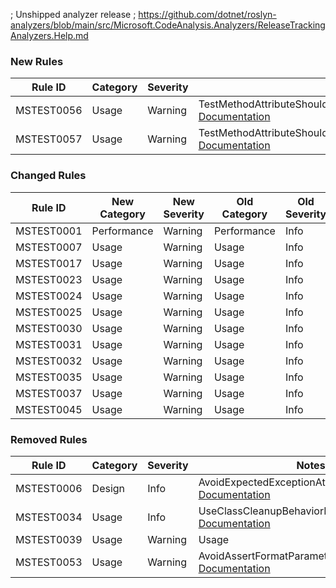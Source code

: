 ; Unshipped analyzer release
; https://github.com/dotnet/roslyn-analyzers/blob/main/src/Microsoft.CodeAnalysis.Analyzers/ReleaseTrackingAnalyzers.Help.md

### New Rules

Rule ID | Category | Severity | Notes
--------|----------|----------|-------
MSTEST0056 | Usage | Warning | TestMethodAttributeShouldNotHaveStringArgumentAnalyzer, [Documentation](https://learn.microsoft.com/dotnet/core/testing/mstest-analyzers/mstest0056)
MSTEST0057 | Usage | Warning | TestMethodAttributeShouldPropagateSourceInformationAnalyzer, [Documentation](https://learn.microsoft.com/dotnet/core/testing/mstest-analyzers/mstest0057)

### Changed Rules

Rule ID | New Category | New Severity | Old Category | Old Severity | Notes
--------|--------------|--------------|--------------|--------------|-------
MSTEST0001 | Performance | Warning | Performance | Info | UseParallelizeAttributeAnalyzer
MSTEST0007 | Usage | Warning | Usage | Info | UseAttributeOnTestMethodAnalyzer
MSTEST0017 | Usage | Warning | Usage | Info | AssertionArgsShouldBePassedInCorrectOrderAnalyzer
MSTEST0023 | Usage | Warning | Usage | Info | DoNotNegateBooleanAssertionAnalyzer
MSTEST0024 | Usage | Warning | Usage | Info | DoNotStoreStaticTestContextAnalyzer
MSTEST0025 | Usage | Warning | Usage | Info | PreferAssertFailOverAlwaysFalseConditionsAnalyzer
MSTEST0030 | Usage | Warning | Usage | Info | TypeContainingTestMethodShouldBeATestClassAnalyzer
MSTEST0031 | Usage | Warning | Usage | Info | DoNotUseSystemDescriptionAttributeAnalyzer
MSTEST0032 | Usage | Warning | Usage | Info | ReviewAlwaysTrueAssertConditionAnalyzer
MSTEST0035 | Usage | Warning | Usage | Info | UseDeploymentItemWithTestMethodOrTestClassAnalyzer
MSTEST0037 | Usage | Warning | Usage | Info | UseProperAssertMethodsAnalyzer
MSTEST0045 | Usage | Warning | Usage | Info | UseCooperativeCancellationForTimeoutAnalyzer

### Removed Rules

Rule ID | Category | Severity | Notes
--------|----------|----------|-------
MSTEST0006 | Design | Info | AvoidExpectedExceptionAttributeAnalyzer, [Documentation](https://learn.microsoft.com/dotnet/core/testing/mstest-analyzers/mstest0006)
MSTEST0034 | Usage | Info | UseClassCleanupBehaviorEndOfClassAnalyzer, [Documentation](https://learn.microsoft.com/dotnet/core/testing/mstest-analyzers/mstest0034)
MSTEST0039 | Usage | Warning | Usage | Info | UseNewerAssertThrowsAnalyzer
MSTEST0053 | Usage | Warning | AvoidAssertFormatParametersAnalyzer, [Documentation](https://learn.microsoft.com/dotnet/core/testing/mstest-analyzers/mstest0053)
